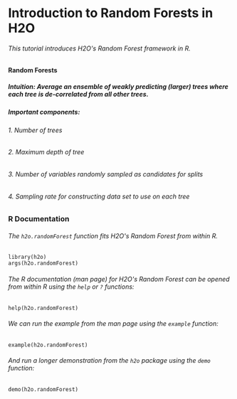 # Introduction to Random Forests in H2O

###### This tutorial introduces H2O's Random Forest framework in R.

#### Random Forests

##### Intuition: Average an ensemble of weakly predicting (larger) trees where each tree is *de-correlated* from all other trees.

##### Important components:
###### 1. Number of trees
###### 2. Maximum depth of tree
###### 3. Number of variables randomly sampled as candidates for splits
###### 4. Sampling rate for constructing data set to use on each tree

### R Documentation

###### The `h2o.randomForest` function fits H2O's Random Forest from within R.

    library(h2o)
    args(h2o.randomForest)

###### The R documentation (man page) for H2O's Random Forest can be opened from within R using the `help` or `?` functions:

    help(h2o.randomForest)

###### We can run the example from the man page using the `example` function:

    example(h2o.randomForest)

###### And run a longer demonstration from the `h2o` package using the `demo` function:

    demo(h2o.randomForest)
